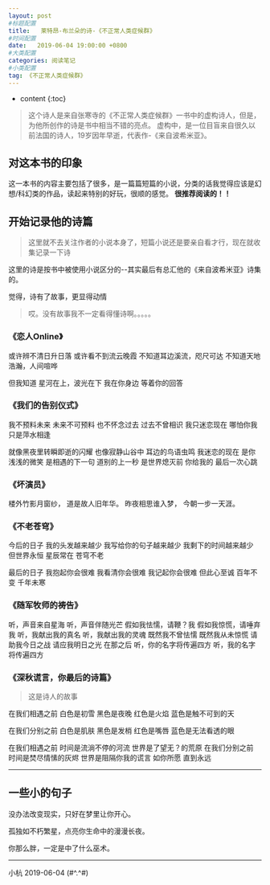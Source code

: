 ```yaml
---
layout: post
#标题配置
title:   莱特昂-布兰朵的诗-《不正常人类症候群》
#时间配置
date:   2019-06-04 19:00:00 +0800
#大类配置
categories: 阅读笔记
#小类配置
tag: 《不正常人类症候群》
---
```


* content
{:toc}



> 这个诗人是来自张寒寺的《不正常人类症候群》一书中的虚构诗人，但是，为他所创作的诗是书中相当不错的亮点。 
> 虚构中，是一位目盲来自很久以前法国的诗人，19岁因年早逝，代表作-《来自波希米亚》。

## 对这本书的印象

这一本书的内容主要包括了很多，是一篇篇短篇的小说，分类的话我觉得应该是幻想/科幻类的作品，读起来特别的好玩，很顺的感觉。 
**很推荐阅读的！！**

## 开始记录他的诗篇

> 这里就不去关注作者的小说本身了，短篇小说还是要亲自看才行，现在就收集记录一下诗

这里的诗是按书中被使用小说区分的--其实最后有总汇他的《来自波希米亚》诗集的。

觉得，诗有了故事，更显得动情

> 哎。没有故事我不一定看得懂诗啊。。。。。

### 《恋人Online》

或许辨不清日升日落 
或许看不到流云晚霞 
不知道耳边溪流，咫尺可达 
不知道天地浩瀚，人间喧哗

但我知道 
星河在上，波光在下 
我在你身边 
等着你的回答

### 《我们的告别仪式》

我不预料未来 
未来不可预料 
也不怀念过去 
过去不曾相识 
我只迷恋现在 
哪怕你我只是萍水相逢

就像黑夜里转瞬即逝的闪耀 
也像寂静山谷中 
耳边的鸟语虫鸣 
我迷恋的现在 
是你浅浅的微笑 
是相遇的下一句 
道别的上一秒 
是世界熄灭前 
你给我的 
最后一次心跳

### 《坏演员》

楼外竹影月窗纱， 
道是故人旧年华。 
昨夜相思谁入梦， 
今朝一步一天涯。

### 《不老苍穹》

今后的日子 
我的头发越来越少 
我写给你的句子越来越少 
我剩下的时间越来越少 
但世界永恒 
星辰常在 
苍穹不老

最后的日子 
我抱起你会很难 
我看清你会很难 
我记起你会很难 
但此心至诚 
百年不变 
千年未寒

### 《随军牧师的祷告》

听，声音来自星海 
听，声音伴随光芒 
假如我怯懦，请鞭？我 
假如我惊慌，请唾弃我 
听，我献出我的真名 
听，我献出我的灵魂 
既然我不曾怯懦 
既然我从未惊慌 
请助我今日之战 
请应我明日之光 
在那之后 
听，你的名字将传遍四方 
听，我的名字将传遍四方

### 《深秋谎言，你最后的诗篇》

> 这是诗人的故事

在我们相遇之前 
白色是初雪 
黑色是夜晚 
红色是火焰 
蓝色是触不可到的天

在我们分别之前 
白色是肌肤 
黑色是发梢 
红色是嘴唇 
蓝色是无法看透的眼

在我们相遇之前 
时间是流淌不停的河流 
世界是了望无？的荒原 
在我们分别之前 
时间是焚尽情愫的灰烬 
世界是阻隔你我的谎言 
如你所愿 
直到永远

------

## 一些小的句子

没办法改变现实，只好在梦里让你开心。

孤独如不朽繁星，点亮你生命中的漫漫长夜。

你那么胖，一定是中了什么巫术。

------

小杭 2019-06-04 
(#^.^#)
